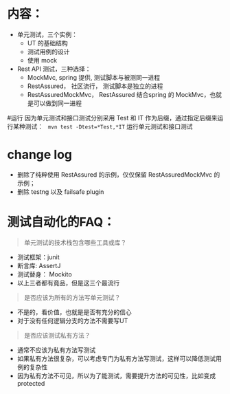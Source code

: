 # 内容：
- 单元测试，三个实例：
  - UT 的基础结构
  - 测试用例的设计
  - 使用 mock 
- Rest API 测试，三种选择：
  - MockMvc, spring 提供, 测试脚本与被测同一进程
  - RestAssured， 社区流行， 测试脚本是独立的进程
  - RestAssuredMockMvc， RestAssured 结合spring 的 MockMvc，也就是可以做到同一进程

#运行
因为单元测试和接口测试分别采用 Test 和 IT 作为后缀，通过指定后缀来运行某种测试：
` mvn test -Dtest=*Test,*IT`  运行单元测试和接口测试

# change log
- 删除了纯粹使用 RestAssured 的示例，仅仅保留 RestAssuredMockMvc 的示例；
- 删除 testng 以及 failsafe plugin 



# 测试自动化的FAQ：
> 单元测试的技术栈包含哪些工具或库？
- 测试框架：junit 
- 断言库: AssertJ
- 测试替身： Mockito 
- 以上三者都有竟品，但是这三个最流行

> 是否应该为所有的方法写单元测试？
- 不是的，看价值，也就是是否有充分的信心
- 对于没有任何逻辑分支的方法不需要写UT

> 是否应该测试私有方法？
- 通常不应该为私有方法写测试
- 如果私有方法很复杂，可以考虑专门为私有方法写测试，这样可以降低测试用例的复杂性
- 因为私有方法不可见，所以为了能测试，需要提升方法的可见性，比如变成 protected 
